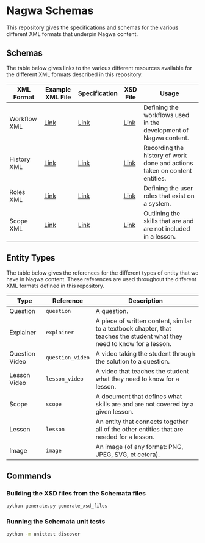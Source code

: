 # Nagwa Schemas

This repository gives the specifications and schemas for the various different XML formats that underpin Nagwa content.

## Schemas

The table below gives links to the various different resources available for the different XML formats described in this repository.

| XML Format | Example XML File | Specification | XSD File | Usage |
|---|---|---|---|---|
| Workflow XML | [Link](workflow/examples/new_explainer.workflow.xml) | [Link](workflow/workflow_xml_specification.md) | [Link](workflow/workflow.xsd) | Defining the workflows used in the development of Nagwa content. |
| History XML | [Link](history/examples/000000000000.history.xml) | [Link](history/history_xml_specification.md) | [Link](history/history.xsd) | Recording the history of work done and actions taken on content entities. |
| Roles XML | [Link](roles/examples/cds.roles.xml) | [Link](roles/roles_xml_specification.md) | [Link](roles/roles.xsd) | Defining the user roles that exist on a system. |
| Scope XML | [Link](scope/examples/189151468269.scope.xml) | [Link](scope/scope_xml_specification.md) | [Link](scope/scope.xsd) | Outlining the skills that are and are not included in a lesson. |


## Entity Types

The table below gives the references for the different types of entity that we have in Nagwa content. These references are used throughout the different XML formats defined in this repository.

| Type | Reference | Description | 
|---|---|---|
| Question | `question` | A question. | 
| Explainer | `explainer` | A piece of written content, similar to a textbook chapter, that teaches the student what they need to know for a lesson. |
| Question Video | `question_video` | A video taking the student through the solution to a question. |
| Lesson Video | `lesson_video` | A video that teaches the student what they need to know for a lesson. |
| Scope | `scope` | A document that defines what skills are and are not covered by a given lesson. |
| Lesson | `lesson` | An entity that connects together all of the other entities that are needed for a lesson. |
| Image | `image` | An image (of any format: PNG, JPEG, SVG, et cetera). |

## Commands

### Building the XSD files from the Schemata files

```bash
python generate.py generate_xsd_files
```

### Running the Schemata unit tests

```bash
python -m unittest discover
```

